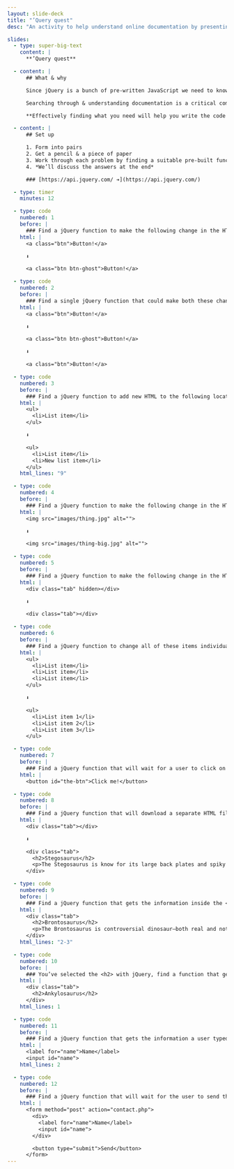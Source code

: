```yaml
---
layout: slide-deck
title: "’Query quest"
desc: "An activity to help understand online documentation by presenting a series of quests that can only be solved by digging through the documentation."

slides:
  - type: super-big-text
    content: |
      **’Query quest**

  - content: |
      ## What & why

      Since jQuery is a bunch of pre-written JavaScript we need to know what’s available.

      Searching through & understanding documentation is a critical component of being a developer.

      **Effectively finding what you need will help you write the code you want.**

  - content: |
      ## Set up

      1. Form into pairs
      2. Get a pencil & a piece of paper
      3. Work through each problem by finding a suitable pre-built function in the jQuery documentation
      4. *We’ll discuss the answers at the end*

      ### [https://api.jquery.com/ ➔](https://api.jquery.com/)

  - type: timer
    minutes: 12

  - type: code
    numbered: 1
    before: |
      ### Find a jQuery function to make the following change in the HTML:
    html: |
      <a class="btn">Button!</a>

      ⬇

      <a class="btn btn-ghost">Button!</a>

  - type: code
    numbered: 2
    before: |
      ### Find a single jQuery function that could make both these changes:
    html: |
      <a class="btn">Button!</a>

      ⬇

      <a class="btn btn-ghost">Button!</a>

      ⬇

      <a class="btn">Button!</a>

  - type: code
    numbered: 3
    before: |
      ### Find a jQuery function to add new HTML to the following location:
    html: |
      <ul>
        <li>List item</li>
      </ul>

      ⬇

      <ul>
        <li>List item</li>
        <li>New list item</li>
      </ul>
    html_lines: "9"

  - type: code
    numbered: 4
    before: |
      ### Find a jQuery function to make the following change in the HTML:
    html: |
      <img src="images/thing.jpg" alt="">

      ⬇

      <img src="images/thing-big.jpg" alt="">

  - type: code
    numbered: 5
    before: |
      ### Find a jQuery function to make the following change in the HTML:
    html: |
      <div class="tab" hidden></div>

      ⬇

      <div class="tab"></div>

  - type: code
    numbered: 6
    before: |
      ### Find a jQuery function to change all of these items individually:
    html: |
      <ul>
        <li>List item</li>
        <li>List item</li>
        <li>List item</li>
      </ul>

      ⬇

      <ul>
        <li>List item 1</li>
        <li>List item 2</li>
        <li>List item 3</li>
      </ul>

  - type: code
    numbered: 7
    before: |
      ### Find a jQuery function that will wait for a user to click on this element:
    html: |
      <button id="the-btn">Click me!</button>

  - type: code
    numbered: 8
    before: |
      ### Find a jQuery function that will download a separate HTML file and insert it:
    html: |
      <div class="tab"></div>

      ⬇

      <div class="tab">
        <h2>Stegosaurus</h2>
        <p>The Stegosaurus is know for its large back plates and spiky tail.</p>
      </div>

  - type: code
    numbered: 9
    before: |
      ### Find a jQuery function that gets the information inside the <div>:
    html: |
      <div class="tab">
        <h2>Brontosaurus</h2>
        <p>The Brontosaurus is controversial dinosaur—both real and not real.</p>
      </div>
    html_lines: "2-3"

  - type: code
    numbered: 10
    before: |
      ### You’ve selected the <h2> with jQuery, find a function that gets the surrounding element:
    html: |
      <div class="tab">
        <h2>Ankylosaurus</h2>
      </div>
    html_lines: 1

  - type: code
    numbered: 11
    before: |
      ### Find a jQuery function that gets the information a user typed into the input field:
    html: |
      <label for="name">Name</label>
      <input id="name">
    html_lines: 2

  - type: code
    numbered: 12
    before: |
      ### Find a jQuery function that will wait for the user to send the form information:
    html: |
      <form method="post" action="contact.php">
        <div>
          <label for="name">Name</label>
          <input id="name">
        </div>

        <button type="submit">Send</button>
      </form>
---
```

